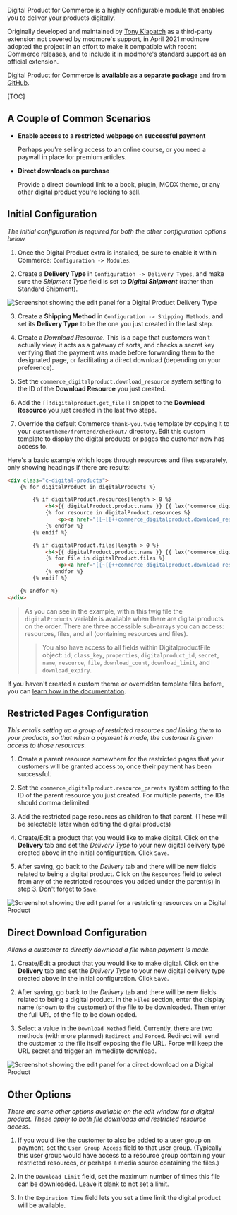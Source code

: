 Digital Product for Commerce is a highly configurable module that enables you to deliver your products digitally.

Originally developed and maintained by [Tony Klapatch](https://github.com/tonyklapatch) as a third-party extension not covered by modmore's support,
in April 2021 modmore adopted the project in an effort to make it compatible with recent Commerce releases,
and to include it in modmore's standard support as an official extension.

Digital Product for Commerce is **available as a separate package** and from [GitHub](https://github.com/modmore/Commerce_DigitalProduct).

[TOC]

## A Couple of Common Scenarios

- **Enable access to a restricted webpage on successful payment**

  Perhaps you're selling access to an online course, or you need a paywall in place for premium articles.


- **Direct downloads on purchase**

  Provide a direct download link to a book, plugin, MODX theme, or any other digital product you're looking to sell.

## Initial Configuration

*The initial configuration is required for both the other configuration options below.*

1. Once the Digital Product extra is installed, be sure to enable it within Commerce: `Configuration -> Modules`.


2. Create a **Delivery Type** in `Configuration -> Delivery Types`, and make sure the *Shipment Type* field is set to ***Digital Shipment*** (rather than Standard Shipment).

![Screenshot showing the edit panel for a Digital Product Delivery Type](../images/digitalproduct/digital-product-delivery-type.png)

3. Create a **Shipping Method** in `Configuration -> Shipping Methods`, and set its **Delivery Type** to be the one you just created in the last step.


4. Create a *Download Resource*. This is a page that customers won't actually view, it acts as a gateway of sorts, and checks a secret key verifying that the payment was made before forwarding them to the designated page, or facilitating a direct download (depending on your preference).


5. Set the `commerce_digitalproduct.download_resource` system setting to the ID of the **Download Resource** you just created.


6. Add the `[[!digitalproduct.get_file]]` snippet to the **Download Resource** you just created in the last two steps.


7. Override the default Commerce `thank-you.twig` template by copying it to your `customtheme/frontend/checkout/` directory.
   Edit this custom template to display the digital products or pages the customer now has access to.

Here's a basic example which loops through resources and files separately, only showing headings if there are results:

```html
<div class="c-digital-products">
    {% for digitalProduct in digitalProducts %}

        {% if digitalProduct.resources|length > 0 %}
            <h4>{{ digitalProduct.product.name }} {{ lex('commerce_digitalproduct.pages') }}</h4>
            {% for resource in digitalProduct.resources %}
                <p><a href="[[~[[++commerce_digitalproduct.download_resource]]]]?secret={{ resource.secret }}">{{ resource.name }}</a></p>
            {% endfor %}
        {% endif %}

        {% if digitalProduct.files|length > 0 %}
            <h4>{{ digitalProduct.product.name }} {{ lex('commerce_digitalproduct.files') }}</h4>
            {% for file in digitalProduct.files %}
                <p><a href="[[~[[++commerce_digitalproduct.download_resource]]]]?secret={{ file.secret }}">{{ file.name }}</a></p>
            {% endfor %}
        {% endif %}

    {% endfor %}
</div>
```
> As you can see in the example, within this twig file the `digitalProducts` variable is available when there are digital products on the order. There are three accessible sub-arrays you can access: resources, files, and all (containing resources and files).
>> You also have access to all fields within DigitalproductFile object: `id`, `class_key`, `properties`, `digitalproduct_id`, `secret`, `name`, `resource`, `file`, `download_count`, `download_limit`, and `download_expiry`.

If you haven't created a custom theme or overridden template files before, you can [learn how in the documentation](https://docs.modmore.com/en/Commerce/v1/Front-end_Theming.html).


## Restricted Pages Configuration

*This entails setting up a group of restricted resources and linking them to your products, so that when a payment is made, the customer is given access to those resources.*

1. Create a parent resource somewhere for the restricted pages that your customers will be granted access to, once their payment has been successful.


2. Set the `commerce_digitalproduct.resource_parents` system setting to the ID of the parent resource you just created. For multiple parents, the IDs should comma delimited.


3. Add the restricted page resources as children to that parent. (These will be selectable later when editing the digital products)


4. Create/Edit a product that you would like to make digital. Click on the **Delivery** tab and set the *Delivery Type* to your new digital delivery type created above in the initial configuration. Click `Save`.


5. After saving, go back to the *Delivery* tab and there will be new fields related to being a digital product. Click on the `Resources` field to select from any of the restricted resources you added under the parent(s) in step 3. Don't forget to `Save`.

![Screenshot showing the edit panel for a restricting resources on a Digital Product](../images/digitalproduct/digital-product-edit-restricted-resources.png)

## Direct Download Configuration

*Allows a customer to directly download a file when payment is made.*

1. Create/Edit a product that you would like to make digital. Click on the **Delivery** tab and set the *Delivery Type* to your new digital delivery type created above in the initial configuration. Click `Save`.


2. After saving, go back to the *Delivery* tab and there will be new fields related to being a digital product. In the `Files` section, enter the display name (shown to the customer) of the file to be downloaded. Then enter the full URL of the file to be downloaded.


3. Select a value in the `Download Method` field. Currently, there are two methods (with more planned) `Redirect`  and `Forced`. Redirect will send the customer to the file itself exposing the file URL. Force will keep the URL secret and trigger an immediate download.

![Screenshot showing the edit panel for a direct download on a Digital Product](../images/digitalproduct/digital-product-edit-direct-download.png)

## Other Options

*There are some other options available on the edit window for a digital product. These apply to both file downloads and restricted resource access.*

1. If you would like the customer to also be added to a user group on payment, set the `User Group Access` field to that user group. (Typically this user group would have access to a resource group containing your restricted resources, or perhaps a media source containing the files.)


2. In the `Download Limit` field, set the maximum number of times this file can be downloaded. Leave it blank to not set a limit.


3. In the `Expiration Time` field lets you set a time limit the digital product will be available.
